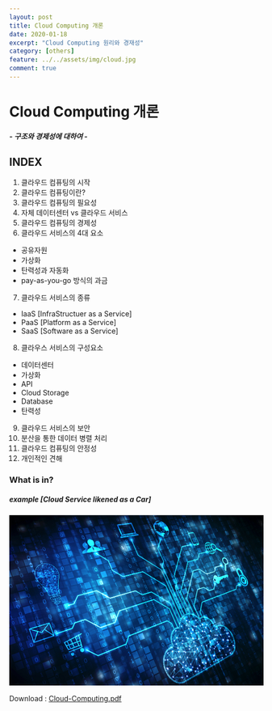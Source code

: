 ```yaml
---
layout: post
title: Cloud Computing 개론
date: 2020-01-18
excerpt: "Cloud Computing 원리와 경재성"
category: [others]
feature: ../../assets/img/cloud.jpg
comment: true
---
```


# Cloud Computing 개론
##### - 구조와 경제성에 대하여 -

## INDEX
1. 클라우드 컴퓨팅의 시작
2. 클라우드 컴퓨팅이란?
3. 클라우드 컴퓨팅의 필요성
4. 자체 데이터센터 vs 클라우드 서비스
5. 클라우드 컴퓨팅의 경제성
6. 클라우드 서비스의 4대 요소
  - 공유자원
  - 가상화
  - 탄력성과 자동화
  - pay-as-you-go 방식의 과금
7. 클라우드 서비스의 종류
 - IaaS [InfraStructuer as a Service]
 - PaaS [Platform as a Service]
 - SaaS [Software as a Service]
8. 클라우스 서비스의 구성요소
 - 데이터센터
 - 가상화
 - API
 - Cloud Storage
 - Database
 - 탄력성
9. 클라우드 서비스의 보안
10. 분산을 통한 데이터 병렬 처리
11. 클라우드 컴퓨팅의 안정성
12. 개인적인 견해

### What is in?
##### example [Cloud Service likened as a Car]
![Car example](../../assets/img/cloud.jpg)

Download : [Cloud-Computing.pdf](../../assets/ftp-files/Cloud-Computing.pdf)
